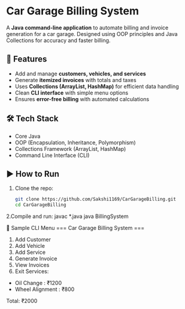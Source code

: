 # Car Garage Billing System  

A **Java command-line application** to automate billing and invoice generation for a car garage. Designed using OOP principles and Java Collections for accuracy and faster billing.  

## 🚀 Features  
- Add and manage **customers, vehicles, and services**  
- Generate **itemized invoices** with totals and taxes  
- Uses **Collections (ArrayList, HashMap)** for efficient data handling  
- Clean **CLI interface** with simple menu options  
- Ensures **error-free billing** with automated calculations  

## 🛠 Tech Stack  
- Core Java  
- OOP (Encapsulation, Inheritance, Polymorphism)  
- Collections Framework (ArrayList, HashMap)  
- Command Line Interface (CLI)  

## ▶️ How to Run  
1. Clone the repo:  
   ```bash
   git clone https://github.com/Sakshi1169/CarGarageBilling.git
   cd CarGarageBilling
2.Compile and run:
javac *.java
java BillingSystem

📌 Sample CLI Menu
=== Car Garage Billing System ===
1) Add Customer
2) Add Vehicle
3) Add Service
4) Generate Invoice
5) View Invoices
0) Exit
Services:
- Oil Change       : ₹1200
- Wheel Alignment  : ₹800

Total: ₹2000
